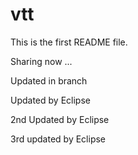 # vtt

This is the first README file. 

Sharing now ...

Updated in branch

Updated by Eclipse

2nd Updated by Eclipse
  
  3rd updated by Eclipse
